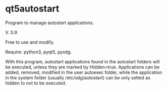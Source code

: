 # qt5autostart
Program to manage autostart applications.

V. 0.9

Free to use and modify.

Require: python3, pyqt5, pyxdg.

With this program, autostart applications found in the autostart folders will be executed, unless they are marked by Hidden=true. Applications can be added, removed, modified in the user autoexec folder, while the application in the system folder (usually /etc/xdg/autostart) can be only setted as hidden to not to be executed.
